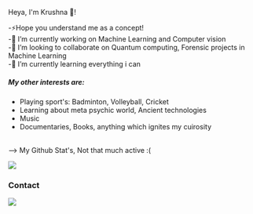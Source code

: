 Heya, I'm Krushna :wave:! <br>

-⚡Hope you understand me as a concept!<br>
-🔭 I’m currently working on Machine Learning and Computer vision<br>
-👯 I’m looking to collaborate on Quantum computing, Forensic projects in Machine Learning<br>
-🌱 I’m currently learning everything i can<br>

##### My other interests are:
- Playing sport's: Badminton, Volleyball, Cricket
- Learning about meta psychic world, Ancient technologies
- Music
- Documentaries, Books, anything which ignites my cuirosity
<br>
--> My Github Stat's, Not that much active :(

![](http://github-profile-summary-cards.vercel.app/api/cards/stats?username=mr-easy&theme=algolia)

### Contact

<p align="left">
<!-- 2bc2d3 -->
<a href="https://linkedin.com/in/krushna-parmar-0b55411b3"><img src="https://img.shields.io/badge/linkedin-000e20.svg?&style=for-the-badge&logo=linkedin&logoColor=white"/></a>
</p>

